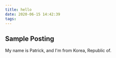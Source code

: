 ```yaml
---
title: hello
date: 2020-06-15 14:42:39
tags:
---
```


## Sample Posting

My name is Patrick, and I'm from Korea, Republic of.
